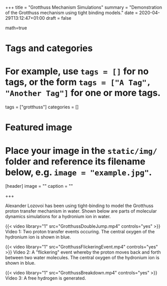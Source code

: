+++
title = "Grotthuss Mechanism Simulations"
summary = "Demonstration of the Grotthuss mechanism using tight binding models."
date = 2020-04-29T13:12:47+01:00
draft = false

math=true

# Tags and categories
# For example, use `tags = []` for no tags, or the form `tags = ["A Tag", "Another Tag"]` for one or more tags.
tags = ["grotthuss"]
categories = []

# Featured image
# Place your image in the `static/img/` folder and reference its filename below, e.g. `image = "example.jpg"`.
[header]
image = ""
caption = ""

+++

Alexander Lozovoi has been using tight-binding to model the Grotthuss proton transfer mechanism in water. Shown below are parts of molecular dynamics simulations for a hydronium ion in water.

{{< video library="1" src="GrotthussDoubleJump.mp4" controls="yes" >}}
Video 1: Two proton transfer events occuring. The central oxygen of the hydronium ion is shown in blue.

{{< video library="1" src="GrotthussFlickeringEvent.mp4" controls="yes" >}}
Video 2: A "flickering" event whereby the proton moves back and forth between two water molecules. The central oxygen of the hydronium ion is shown in blue.

{{< video library="1" src="GrotthussBreakdown.mp4" controls="yes" >}}
Video 3: A free hydrogen is generated.



